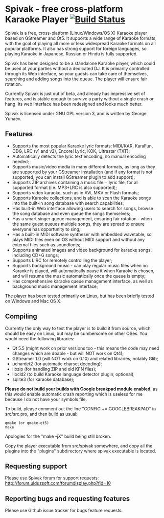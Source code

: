 # Spivak - free cross-platform Karaoke Player [![Build Status](https://travis-ci.org/gyunaev/spivak.svg?branch=master)](https://travis-ci.org/gyunaev/spivak)

Spivak is a free, cross-platform (Linux/Windows/OS X) Karaoke player based on GStreamer and Qt5. It supports a wide range of Karaoke formats, with the goal of playing all more or less widespread Karaoke formats on all popular platforms. It also has strong support for foreign languages, so playing Karaoke in Japanese, Russian or Hindu is fully supported.

Spivak has been designed to be a standalone Karaoke player, which could be used at your parties without a dedicated DJ. It is primarily controlled through its Web interface, so your guests can take care of themselves, searching and adding songs into the queue. The player will ensure fair rotation.

Currently Spivak is just out of beta, and already has impressive set of features, and is stable enough to survive a party without a single crash or hang. Its web interface has been redesigned and looks much better.

Spivak is licensed under GNU GPL version 3, and is written by George Yunaev.


## Features

- Supports the most popular Karaoke lyric formats: MIDI/KAR, KaraFun, CDG, LRC (v1 and v2), Encore! Lyric, KOK, Ultrastar (TXT);
- Automatically detects the lyric text encoding, no manual encoding needed;
- Supports music/video media in many different formats, as long as they are supported by your GStreamer installation (and if any format is not supported, you can install GStreamer plugin to add support);
- Supports ZIP archives containing a music file + lyric file, for all supported format (i.e. MP3+LRC is also supported);
- Supports video karaoke, such as in AVI, MKV or Flash formats;
- Supports Karaoke collections, and is able to scan the Karaoke songs into the built-in song database with search capabilities;
- Has built-in Web interface allowing users to search for songs, browse the song database and even queue the songs themselves;
- Has a smart singer queue management, ensuring fair rotation - when the same guest queues multiple songs, they are spread to ensure everyone has opportunity to sing;
- Has a built-in MIDI software syntheser with embedded wavetable, so plays MIDI files even on OS without MIDI support and without any external files such as soundfonts;
- Supports animated images and video background for karaoke songs, including CD+G songs;
- Supports LIRC for remotely controlling the player;
- Supports background music - can play regular music files when no Karaoke is played, will automatically pause it when Karaoke is chosen, and will resume the music automatically once the queue is empty;
- Has comprehensive karaoke queue management interface, as well as background music management interface;

The player has been tested primarily on Linux, but has been briefly tested on Windows and Mac OS X.

## Compiling

Currently the only way to test the player is to build it from source, which should be easy on Linux, but may be cumbersome on other OSes. You would need the following libraries:

- Qt 5.5 (might work on prior versions too - this means the code may need changes which are doable - but will NOT work on Qt4);
- GStreamer 1.0 (will NOT work on 0.10) and related libraries, notably Glib;
- uchardet2 (for automatic charset decoding);
- libzip (for handling ZIP and old KFN files);
- libcld2 (to build Karaoke language detector plugin; optional);
- sqlite3 (for karaoke database);

**Please do not build your builds with Google breakpad module enabled**, as this would enable automatic crash reporting which is useless for me because I do not have your symbols file.

To build, please comment out the line "CONFIG += GOOGLEBREAKPAD" in src/src.pro, and then build as usual:

    qmake (or qmake-qt5)
    make
    
Apologies for the "make -jX" build being still broken.

Copy the player executable from src/spivak somewhere, and copy all the plugins into the "plugins" subdirectory where spivak executable is located.

## Requesting support

Please use Spivak forum for support requests: http://forum.ulduzsoft.com/forumdisplay.php?fid=10

## Reporting bugs and requesting features

Please use Github issue tracker for bugs feature requests.


